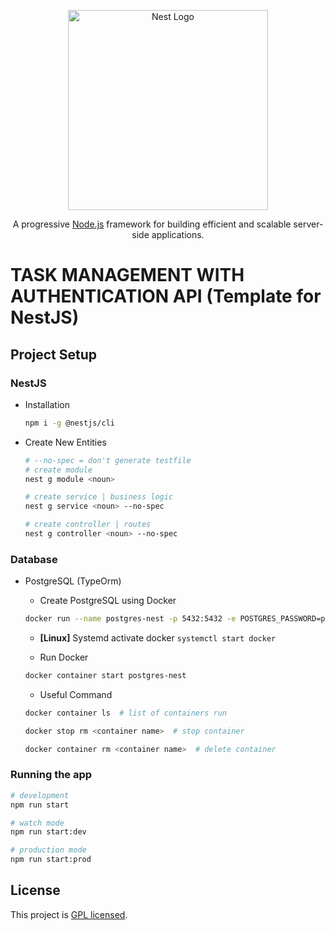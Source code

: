 <p align="center">
  <a href="http://nestjs.com/" target="blank"><img src="https://nestjs.com/img/logo_text.svg" width="320" alt="Nest Logo" /></a>
</p>

[circleci-image]: https://img.shields.io/circleci/build/github/nestjs/nest/master?token=abc123def456
[circleci-url]: https://circleci.com/gh/nestjs/nest
<p align="center">A progressive <a href="http://nodejs.org" target="_blank">Node.js</a> framework for building efficient and scalable server-side applications.</p>

# TASK MANAGEMENT WITH AUTHENTICATION API (Template for NestJS)

## Project Setup 

### NestJS
- Installation
    ```bash
    npm i -g @nestjs/cli
    ```
- Create New Entities
    ```bash
    # --no-spec = don't generate testfile
    # create module 
    nest g module <noun>

    # create service | business logic
    nest g service <noun> --no-spec  

    # create controller | routes
    nest g controller <noun> --no-spec 
    ```

### Database
- PostgreSQL (TypeOrm)
    - Create PostgreSQL using Docker
    ```bash
    docker run --name postgres-nest -p 5432:5432 -e POSTGRES_PASSWORD=postgres -d postgres
    ```

    - **[Linux]** 
    Systemd activate docker `systemctl start docker`

    - Run Docker
    ```bash
    docker container start postgres-nest
    ```

    - Useful Command
    ```bash
    docker container ls  # list of containers run

    docker stop rm <container name>  # stop container

    docker container rm <container name>  # delete container
    ```


### Running the app

```bash
# development
npm run start

# watch mode
npm run start:dev

# production mode
npm run start:prod
```

## License

This project is [GPL licensed](http://giant-penis-license.org/).
